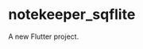 # notekeeper_sqflite

A new Flutter project.

[](https://github.com/rajapuranam/notekeeper-using-flutter-sqflite/blob/main/assets/images/ss1.jpg)
[](https://github.com/rajapuranam/notekeeper-using-flutter-sqflite/blob/main/assets/images/ss2.jpg)
